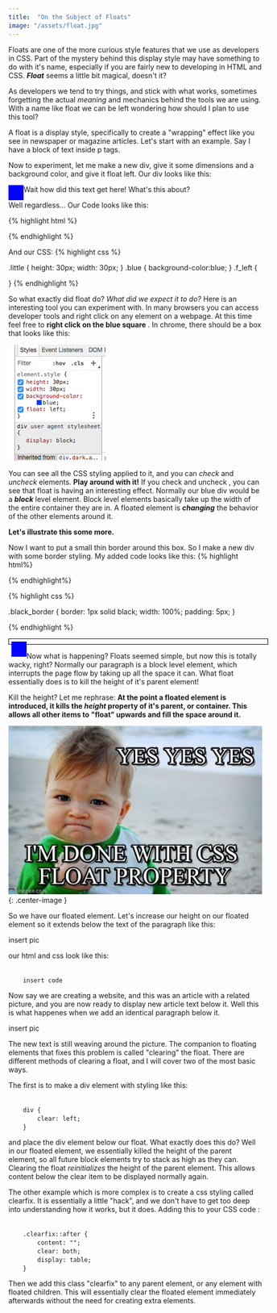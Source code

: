 ```yaml
---
title:  "On the Subject of Floats"
image: "/assets/float.jpg"
---
```


Floats are one of the more curious style features that we use as developers in CSS.  Part of the mystery behind this display style may have something to do with it's name, especially if you are fairly new to developing in HTML and CSS. ___Float___ seems a little bit magical, doesn't it?

As developers we tend to try things, and stick with what works, sometimes forgetting the actual _meaning_ and mechanics behind the tools we are using. With a name like float we can be left wondering how should I plan to use this tool?

A float is a display style, specifically to create a "wrapping" effect like you see in newspaper or magazine articles.  Let's start with an example. Say I have a block of text inside p tags.

Now to experiment, let me make a new div, give it some dimensions and a background color, and give it float left. Our div looks like this:


<div style="height:30px;width:30px;background-color:blue;float:left;"></div>



 Wait how did this text get here! What's this about?



Well regardless... Our Code looks like this:


{% highlight html %}
<div class = "little blue f_left"></div>
{% endhighlight %}

And our CSS:
{% highlight css %}

.little {
	height: 30px;
	width: 30px;
}
.blue {
	background-color:blue;
}
.f_left {
	
}
{% endhighlight %}

So what exactly did float do?  _What did we expect it to do?_  Here is an interesting tool you can experiment with.  In many browsers you can access developer tools and right click on any element on a webpage. At this time feel free to __right click on the blue square__ .  In chrome, there should be a box that looks like this:

![css box](/assets/stylebox.png)


You can see all the CSS styling applied to it, and you can _check_ and _uncheck_ elements.  __Play around with it!__ 
If you check and uncheck , you can see that float is having an interesting effect.  Normally our blue div would be a ___block___ level element.  Block level elements basically take up the width of the entire container they are in.  A floated element is ___changing___ the behavior of the other elements around it.

__Let's illustrate this some more.__  

Now I want to put a small thin border around this box. So I make a new div with some border styling.
My added code looks like this: 
{% highlight html%}
<div class = "little blue f_left">
	<div class = "black_border">
	</div>
</div>
{% endhighlight%}

{% highlight css %}

.black_border {
	border: 1px solid black;
	width: 100%;
	padding: 5px;
}
	
{% endhighlight %}

<div style="border: 1px solid black;width:100%; padding:5px">
	<div style="height:30px;width:30px;background-color:blue;float:left;"></div>
</div>

Now what is happening?  Floats seemed simple, but now this is totally wacky, right?  Normally our paragraph is a block level element, which interrupts the page flow by taking up all the space it can. What float essentially does is to kill the height of it's parent element!

Kill the height? Let me rephrase: __At the point a floated element is introduced, it kills the _height_ property of it's parent, or container. This allows all other items to "float" upwards and fill the space around it.__

![css box](/assets/floatkid.jpg){: .center-image }



So we have our floated element.  Let's increase our height on our floated element so it extends below the text of the paragraph like this:

insert pic

our html and css look like this:

<code>
	insert code
</code>

Now say we are creating a website, and this was an article with a related picture, and you are now ready to display new article text below it.  Well this is what happenes when we add an identical paragraph below it.

insert pic

The new text is still weaving around the picture.  The companion to floating elements that fixes this problem is called "clearing" the float.  There are different methods of clearing a float, and I will cover two of the most basic ways.

The first is to make a div element with styling like this:

<code>
	div {
    	clear: left;
	}
</code>

and place the div element below our float.  What exactly does this do? Well in our floated element, we essentially killed the height of the parent element, so all future block elements try to stack as high as they can.  Clearing the float _reinitializes_ the height of the parent element.  This allows content below the clear item to be displayed normally again.

The other example which is more complex is to create a css styling called clearfix.  It is essentially a little "hack", and we don't have to get too deep into understanding how it works, but it does.  Adding this to your CSS code :

<code>
	.clearfix::after {
    	content: "";
    	clear: both;
    	display: table;
	}
</code>

Then we add this class "clearfix" to any parent element, or any element with floated children.  This will essentially clear the floated element immediately afterwards without the need for creating extra elements.

